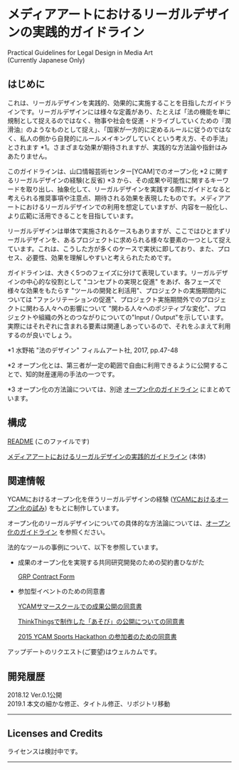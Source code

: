 # メディアアートにおけるリーガルデザインの実践的ガイドライン  
Practical Guidelines for Legal Design in Media Art  
(Currently Japanese Only)


## はじめに  
  
これは、リーガルデザインを実践的、効果的に実施することを目指したガイドラインです。リーガルデザインには様々な定義があり、たとえば「法の機能を単に規制として捉えるのではなく、物事や社会を促進・ドライブしていくための『潤滑油』のようなものとして捉え」、「国家が一方的に定めるルールに従うのではなく、私人の側から自発的にルールメイキングしていくという考え方、その手法」とされます \*1。さまざまな効果が期待されますが、実践的な方法論や指針はみあたりません。  

このガイドラインは、山口情報芸術センター[YCAM]でのオープン化 \*2 に関するリーガルデザインの経験(と反省) \*3 から、その成果や可能性に関するキーワードを取り出し、抽象化して、リーガルデザインを実践する際にガイドとなると考えられる推奨事項や注意点、期待される効果を表現したものです。メディアアートにおけるリーガルデザインでの利用を想定していますが、内容を一般化し、より広範に活用できることを目指しています。  

<!-- 
また、より具体的な事項、補足情報や事例についても"fyi""e.g."として記述しています。メディアアートの制作の現場におけるオープン化の経験をもとにしていますが、これを一般化することで、それ以外のより広い領域で利用されることを目指しています。　　
-->

リーガルデザインは単体で実施されるケースもありますが、ここではひとまずリーガルデザインを、あるプロジェクトに求められる様々な要素の一つとして捉えています。これは、こうした方が多くのケースで実状に即しており、また、プロセス、必要性、効果を理解しやすいと考えられたためです。  

ガイドラインは、大きく5つのフェイズに分けて表現しています。リーガルデザインの中心的な役割として "コンセプトの実現と促進" をあげ、各フェーズで様々な効果をもたらす "ツールの開発と利活用"、プロジェクトの実施期間内については "ファシリテーションの促進"、プロジェクト実施期間外でのプロジェクトに関わる人々への影響について "関わる人々へのポジティブな変化"、プロジェクトや組織の外とのつながりについての"Input / Output"を示しています。実際にはそれぞれに含まれる要素は関連しあっているので、それをふまえて利用するのが良いでしょう。  


<!-- 
関連するガイドライン内の項目は、"→"で示しています。あわせて参照ください。  
-->

<!-- 
メディアアートにおけるリーガルデザインでの利用を当初目的としているが、抽象的な項目と具体的な記述を含めることで、リーガルデザインの実践に携わる人々だけでなく他のデザイン領域も含めたより広いユーザによる、経営層を含めたより幅広いプロセスでの、メディアアート領域を超えた実施主体における、利活用を射程に含める。  
-->

\*1 水野祐 "法のデザイン" フィルムアート社, 2017, pp.47-48  

\*2 オープン化とは、第三者が一定の範囲で自由に利用できるように公開することで、知的財産運用の手法の一つです。  

\*3 オープン化の方法論については、別途 [オープン化のガイドライン](https://github.com/YCAMInterlab/OpenSharingGuideline/) にまとめています。   



## 構成  

[README](https://github.com/yosukesakai/Practical_Guidelines_for_Legal_Design_in_Media_Art/blob/master/README.md) (このファイルです)  

[メディアアートにおけるリーガルデザインの実践的ガイドライン](https://github.com/yosukesakai/Practical_Guidelines_for_Legal_Design_in_Media_Art/blob/master/Practical_Guidelines_for_Legal_Design_in_Media_Art.md) (本体)  
 


## 関連情報

YCAMにおけるオープン化を伴うリーガルデザインの経験 ([YCAMにおけるオープン化の試み](http://special.ycam.jp/interlab/projects/open-sharing.html)) をもとに制作しています。  

オープン化のリーガルデザインについての具体的な方法論については、[オープン化のガイドライン](https://github.com/YCAMInterlab/OpenSharingGuideline/) を参照ください。  

法的なツールの事例について、以下を参照しています。  

- 成果のオープン化を実現する共同研究開発のための契約書ひながた  

	[GRP Contract Form](https://github.com/YCAMInterlab/GRPContractForm) 

- 参加型イベントのための同意書  

	[YCAMサマースクールでの成果公開の同意書](https://github.com/YCAMInterlab/YCAM_WORKSPACE_DOCS/blob/master/Consent_Form_for_YCAM_Summer_School/Consent_Form_for_YCAM_Summer_School_TOPPAGE.md)  

	[ThinkThingsで制作した「あそび」の公開についての同意書](https://github.com/YCAMInterlab/YCAM_WORKSPACE_DOCS/blob/master/Consent_Form_for_Think_Things/Consent_Form_for_Think_Things_TOPPAGE.md)  

	[2015 YCAM Sports Hackathon の参加者のための同意書](https://github.com/YCAMInterlab/SportsHackathon_ConsentForm)  

  
アップデートのリクエスト(ご要望)はウェルカムです。  

  
## 開発履歴

2018.12 Ver.0.1公開  
2019.1 本文の細かな修正、タイトル修正、リポジトリ移動    
   
---  

## Licenses and Credits  
ライセンスは検討中です。  
  
---  


<!-- 

## Disclaimer
   
Yosuke Sakai no guarantees whatsoever related to this text.  
The persons involved in the creation/operation of this website (including other users) take no responsibility regarding the usage of this text (including any kind of use such as browsing, contribution, or external re-use; 
the same shall apply hereinafter).  
When using this text, you are required to take personal responsibility.   
Yosuke Sakai takes no responsibility regarding eventual damage resulting from your use of this text.  
Yosuke Sakai does not guarantee that your use of this text is legitimate according to applicable laws.  
We don't guarantee in any way the legitimacy, accuracy and safety of all information provided as contents.
We make no guarantees regarding external website linked to from this site.  
-->
  

